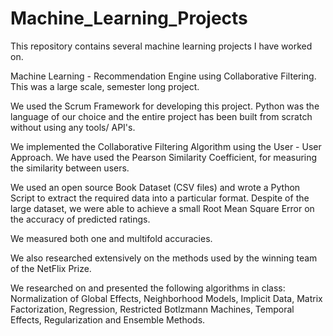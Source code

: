 # Machine_Learning_Projects
This repository contains several machine learning projects I have worked on. 

Machine Learning - Recommendation Engine using Collaborative Filtering.
This was a large scale, semester long project. 

We used the Scrum Framework for developing this project. Python was the language of our choice and the entire project has been built from scratch without using any tools/ API's. 

We implemented the Collaborative Filtering Algorithm using the User - User Approach. We have used the Pearson Similarity Coefficient, for measuring the similarity between users. 

We used an open source Book Dataset (CSV files) and wrote a Python Script to extract the required data into a particular format. Despite of the large dataset, we were able to achieve a small Root Mean Square Error on the accuracy of predicted ratings. 

We measured both one and multifold accuracies. 

We also researched extensively on the methods used by the winning team of the NetFlix Prize.

We researched on and presented the following algorithms in class: Normalization of Global Effects, Neighborhood Models, Implicit Data, Matrix Factorization, Regression, Restricted Botlzmann Machines, Temporal Effects, Regularization and Ensemble Methods. 
